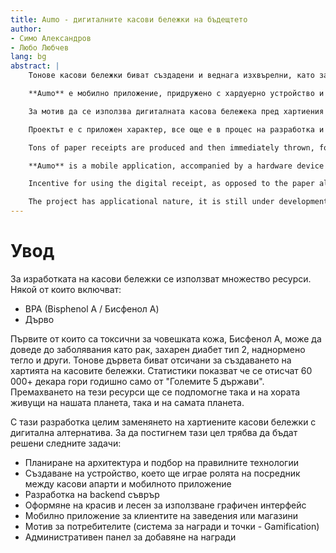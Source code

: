 ```yaml
---
title: Aumo - дигиталните касови бележки на бъдещтето
author:
- Симо Александров
- Любо Любчев
lang: bg
abstract: |
    Тонове касови бележки биват създадени и веднага изхвърелни, като за изработката им се използва **BPA (Bisphenol A)**, химикал вреден за човека. Заедно за изработката на тази хартия е също нужна дървесна маса, което означава, че хиляди декари гори биват отсичани годишно.

    **Aumo** е мобилно приложение, придружено с хардуерно устройство и уеб съврър, което цели да премахне хартиените касови бележки, като ги замести с дигитални. Касовите апарати на магазини и заведения ще бъдат оборудвани с **Aumo**. Клиентите ще да получат техните дигитални касови бележки при допира на тяхното мобилно устройство (през мобилното ни приложение) с **Aumo** чрез NFC (Near-Field Communication) технология.

    За мотив да се използва дигиталната касова бележека пред хартиения еквавилент, потребителите ще бъдат възнаграждавани с точки, всеки път когато клиентът предпочете **Aumo** пред традиционнтата касова бележка. Тези точки могат да бъдат използвани за бонуси под формата на намаления или материални награди осигурени от търговския обект.

    Проектът е с приложен характер, все още е в процес на разработка и е от сферата по информатика и информационни технологии. Идеята е измислена от Симо Александров, а е реализирана от двамата автори.

    Tons of paper receipts are produced and then immediately thrown, for the creation of which is used **BPA (Bisphenol A)**, a human toxic chemical. Thousands of forest decares need to be cut down, as wood is another main component, required for the creation of paper receipts.

    **Aumo** is a mobile application, accompanied by a hardware device and a web server, which aims at removing paper receipts by replacing them with a digital equivalent. Receipt printers of shops and restaurants will be equiped with **Aumo**. Clients will take their digital receipts by approaching their phone (through our mobile application) to **Aumo**, by establishing a connection via NFC (Near-Field Communication) technology.

    Incentive for using the digital receipt, as opposed to the paper alternative, will be points which users receive when choosing **Aumo** over the traditional receipt. Points can be exchanged for bonuses, which can either be discounts or physical items, provided by the shop or restaurant.

    The project has applicational nature, it is still under development and belongs to the IT field. The idea was conceived by Simo Aleksandrov and was realised by both of the authors.
---
```


# Увод

За изработката на касови бележки се използват множество ресурси. Някой от които включват:

- BPA (Bisphenol A / Бисфенол А)
- Дърво

Първите от които са токсични за човешката кожа, Бисфенол А, може да доведе до заболявания като рак, захарен диабет тип 2, наднормено тегло и други. 
Тонове дървета биват отсичани за създаването на хартията на касовите бележки. Статистики показват че се отисчат 60 000+ декара гори годишно само от "Големите 5 държави".
Премахването на тези ресурси ще се подпомогне така и на хората живущи на нашата планета, така и на самата планета.

С тази разработка целим заменянето на хартиените касови бележки с дигитална алтернатива. За да постигнем тази цел трябва да бъдат решени следните задачи:

- Планиране на архитектура и подбор на правилните технологии
- Създаване на устройство, което ще играе ролята на посредник между касови апарти и мобилното приложение
- Разработка на backend съврър
- Оформяне на красив и лесен за използване графичен интерфейс
- Мобилно приложение за клиентите на заведения или магазини
- Мотив за потребителите (система за награди и точки - Gamification)
- Административен панел за добавяне на награди

